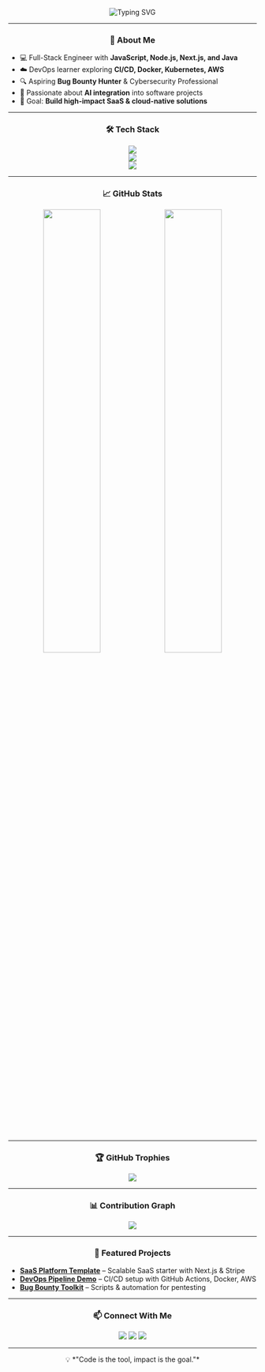 <!-- Typing SVG -->
<p align="center">
  <img src="https://readme-typing-svg.demolab.com?font=Fira+Code&size=26&pause=1000&center=true&vCenter=true&width=650&lines=Hi%2C+I'm+Heitor+Paulo+👋;Full-Stack+Engineer+%7C+DevOps+Enthusiast;AI+Integrator+%7C+Cybersecurity+Learner;Passionate+about+Cloud+%26+Automation" alt="Typing SVG" />
</p>

---

<h3 align="center">🚀 About Me</h3>

- 💻 Full-Stack Engineer with **JavaScript, Node.js, Next.js, and Java**  
- ☁️ DevOps learner exploring **CI/CD, Docker, Kubernetes, AWS**  
- 🔍 Aspiring **Bug Bounty Hunter** & Cybersecurity Professional  
- 🤖 Passionate about **AI integration** into software projects  
- 🎯 Goal: **Build high-impact SaaS & cloud-native solutions**

---

<h3 align="center">🛠 Tech Stack</h3>

<p align="center">
  <!-- Languages -->
  <img src="https://skillicons.dev/icons?i=js,ts,react,nextjs,nodejs,java,python,html,css,tailwind" />
  <br/>
  <!-- DevOps -->
  <img src="https://skillicons.dev/icons?i=docker,kubernetes,aws,linux,bash,githubactions" />
  <br/>
  <!-- Databases -->
  <img src="https://skillicons.dev/icons?i=postgres,mysql,mongodb" />
</p>

---

<h3 align="center">📈 GitHub Stats</h3>

<p align="center">
  <img width="48%" src="https://github-readme-stats.vercel.app/api?username=heitorpaulo&show_icons=true&theme=tokyonight" />
  <img width="48%" src="https://github-readme-streak-stats.herokuapp.com/?user=heitorpaulo&theme=tokyonight" />
</p>

---

<h3 align="center">🏆 GitHub Trophies</h3>

<p align="center">
  <img src="https://github-profile-trophy.vercel.app/?username=heitorpaulo&theme=tokyonight&column=7" />
</p>

---

<h3 align="center">📊 Contribution Graph</h3>

<p align="center">
  <img src="https://github-readme-activity-graph.vercel.app/graph?username=heitorpaulo&theme=tokyo-night" />
</p>

---

<h3 align="center">🌟 Featured Projects</h3>

- **[SaaS Platform Template](https://github.com/your-repo)** – Scalable SaaS starter with Next.js & Stripe  
- **[DevOps Pipeline Demo](https://github.com/your-repo)** – CI/CD setup with GitHub Actions, Docker, AWS  
- **[Bug Bounty Toolkit](https://github.com/your-repo)** – Scripts & automation for pentesting  

---

<h3 align="center">📫 Connect With Me</h3>

<p align="center">
  <a href="mailto:heitor@example.com"><img src="https://img.shields.io/badge/Email-D14836?style=for-the-badge&logo=gmail&logoColor=white"></a>
  <a href="https://linkedin.com/in/heitorpaulo"><img src="https://img.shields.io/badge/LinkedIn-0077B5?style=for-the-badge&logo=linkedin&logoColor=white"></a>
  <a href="https://twitter.com/yourhandle"><img src="https://img.shields.io/badge/Twitter-1DA1F2?style=for-the-badge&logo=twitter&logoColor=white"></a>
</p>

---

<p align="center">
  💡 *"Code is the tool, impact is the goal."*
</p>
